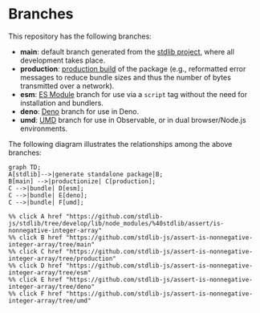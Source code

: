 <!--

@license Apache-2.0

Copyright (c) 2022 The Stdlib Authors.

Licensed under the Apache License, Version 2.0 (the "License");
you may not use this file except in compliance with the License.
You may obtain a copy of the License at

    http://www.apache.org/licenses/LICENSE-2.0

Unless required by applicable law or agreed to in writing, software
distributed under the License is distributed on an "AS IS" BASIS,
WITHOUT WARRANTIES OR CONDITIONS OF ANY KIND, either express or implied.
See the License for the specific language governing permissions and
limitations under the License.

-->

# Branches

This repository has the following branches:

-   **main**: default branch generated from the [stdlib project][stdlib-url], where all development takes place.
-   **production**: [production build][production-url] of the package (e.g., reformatted error messages to reduce bundle sizes and thus the number of bytes transmitted over a network).
-   **esm**: [ES Module][esm-url] branch for use via a `script` tag without the need for installation and bundlers.
-   **deno**: [Deno][deno-url] branch for use in Deno.
-   **umd**: [UMD][umd-url] branch for use in Observable, or in dual browser/Node.js environments.

The following diagram illustrates the relationships among the above branches:

```mermaid
graph TD;
A[stdlib]-->|generate standalone package|B;
B[main] -->|productionize| C[production];
C -->|bundle| D[esm];
C -->|bundle| E[deno];
C -->|bundle| F[umd];

%% click A href "https://github.com/stdlib-js/stdlib/tree/develop/lib/node_modules/%40stdlib/assert/is-nonnegative-integer-array"
%% click B href "https://github.com/stdlib-js/assert-is-nonnegative-integer-array/tree/main"
%% click C href "https://github.com/stdlib-js/assert-is-nonnegative-integer-array/tree/production"
%% click D href "https://github.com/stdlib-js/assert-is-nonnegative-integer-array/tree/esm"
%% click E href "https://github.com/stdlib-js/assert-is-nonnegative-integer-array/tree/deno"
%% click F href "https://github.com/stdlib-js/assert-is-nonnegative-integer-array/tree/umd"
```

[stdlib-url]: https://github.com/stdlib-js/stdlib/tree/develop/lib/node_modules/%40stdlib/assert/is-nonnegative-integer-array
[production-url]: https://github.com/stdlib-js/assert-is-nonnegative-integer-array/tree/production
[deno-url]: https://github.com/stdlib-js/assert-is-nonnegative-integer-array/tree/deno
[umd-url]: https://github.com/stdlib-js/assert-is-nonnegative-integer-array/tree/umd
[esm-url]: https://github.com/stdlib-js/assert-is-nonnegative-integer-array/tree/esm